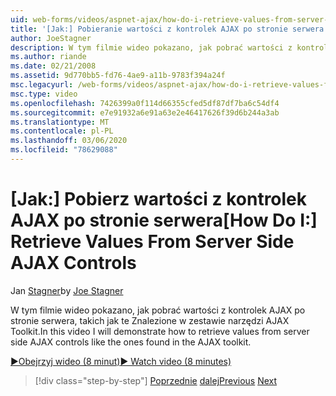 ```yaml
---
uid: web-forms/videos/aspnet-ajax/how-do-i-retrieve-values-from-server-side-ajax-controls
title: '[Jak:] Pobieranie wartości z kontrolek AJAX po stronie serwera | Microsoft Docs'
author: JoeStagner
description: W tym filmie wideo pokazano, jak pobrać wartości z kontrolek AJAX po stronie serwera, takich jak te Znalezione w zestawie narzędzi AJAX Toolkit.
ms.author: riande
ms.date: 02/21/2008
ms.assetid: 9d770bb5-fd76-4ae9-a11b-9783f394a24f
msc.legacyurl: /web-forms/videos/aspnet-ajax/how-do-i-retrieve-values-from-server-side-ajax-controls
msc.type: video
ms.openlocfilehash: 7426399a0f114d66355cfed5df87df7ba6c54df4
ms.sourcegitcommit: e7e91932a6e91a63e2e46417626f39d6b244a3ab
ms.translationtype: MT
ms.contentlocale: pl-PL
ms.lasthandoff: 03/06/2020
ms.locfileid: "78629088"
---
```

# <a name="how-do-i-retrieve-values-from-server-side-ajax-controls"></a><span data-ttu-id="1b62d-103">[Jak:] Pobierz wartości z kontrolek AJAX po stronie serwera</span><span class="sxs-lookup"><span data-stu-id="1b62d-103">[How Do I:] Retrieve Values From Server Side AJAX Controls</span></span>

<span data-ttu-id="1b62d-104">Jan [Stagner](https://github.com/JoeStagner)</span><span class="sxs-lookup"><span data-stu-id="1b62d-104">by [Joe Stagner](https://github.com/JoeStagner)</span></span>

<span data-ttu-id="1b62d-105">W tym filmie wideo pokazano, jak pobrać wartości z kontrolek AJAX po stronie serwera, takich jak te Znalezione w zestawie narzędzi AJAX Toolkit.</span><span class="sxs-lookup"><span data-stu-id="1b62d-105">In this video I will demonstrate how to retrieve values from server side AJAX controls like the ones found in the AJAX toolkit.</span></span>

[<span data-ttu-id="1b62d-106">&#9654;Obejrzyj wideo (8 minut)</span><span class="sxs-lookup"><span data-stu-id="1b62d-106">&#9654; Watch video (8 minutes)</span></span>](https://channel9.msdn.com/Blogs/ASP-NET-Site-Videos/how-do-i-retrieve-values-from-server-side-ajax-controls)

> [!div class="step-by-step"]
> <span data-ttu-id="1b62d-107">[Poprzednie](how-do-i-associate-ajax-client-behavior-with-an-aspnet-server-control.md)
> [dalej](two-simple-techniques-for-triggering-updates-to-update-panels.md)</span><span class="sxs-lookup"><span data-stu-id="1b62d-107">[Previous](how-do-i-associate-ajax-client-behavior-with-an-aspnet-server-control.md)
[Next](two-simple-techniques-for-triggering-updates-to-update-panels.md)</span></span>
